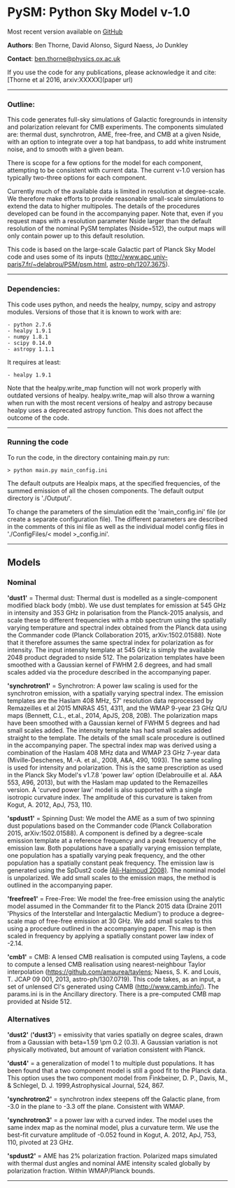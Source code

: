 # PySM: Python Sky Model  v-1.0
Most recent version available on [GitHub](https://github.com/bthorne93/PySM)

**Authors**: Ben Thorne, David Alonso, Sigurd Naess, Jo Dunkley 

**Contact**: ben.thorne@physics.ox.ac.uk

If you use the code for any publications, please acknowledge it and cite:
[Thorne et al 2016, arxiv:XXXXX](paper url)

------------------------------------------------------------------------
### Outline:
This code generates full-sky simulations of Galactic foregrounds in intensity and
polarization relevant for CMB experiments. The components simulated are: thermal dust,
synchrotron, AME, free-free, and CMB at a given Nside, with an option to integrate over
a top hat bandpass, to add white instrument noise, and to smooth with a given beam.

There is scope for a few options for the model for each component, attempting to
be consistent with current data. The current v-1.0 version has typically two-three options
for each component.

Currently much of the available data is limited in resolution at degree-scale.  We therefore
make efforts to provide reasonable small-scale simulations to extend the data to higher
multipoles. The details of the procedures developed can be found in the accompanying paper.
Note that, even if you request maps with a resolution parameter Nside larger than the
default resolution of the nominal PySM templates (Nside=512), the output maps will only
contain power up to this default resolution.

This code is based on the large-scale Galactic part of Planck Sky Model code and uses
some of its inputs (http://www.apc.univ-paris7.fr/~delabrou/PSM/psm.html,
[astro-ph/1207.3675](http://arxiv.org/abs/1207.3675)).

-----------------------------------------------------------------------

### Dependencies:
This code uses python, and needs the healpy, numpy, scipy and astropy modules.
Versions of those that it is known to work with are:

    - python 2.7.6
    - healpy 1.9.1
    - numpy 1.8.1
    - scipy 0.14.0
    - astropy 1.1.1

It requires at least:

    - healpy 1.9.1

Note that the healpy.write_map function will not work properly with outdated versions
of healpy.  healpy.write_map will also throw a warning when run with the most recent
versions of healpy and astropy because healpy uses a deprecated astropy function.
This does not affect the outcome of the code.

--------------------------------------------------------------------------
### Running the code
To run the code, in the directory containing main.py run:

    > python main.py main_config.ini

The default outputs are Healpix maps, at the specified frequencies, of the
summed emission of all the chosen components. The default output directory is './Output/'.

To change the parameters of the simulation edit the 'main_config.ini' file (or
create a separate configuration file). The different parameters are described
in the comments of this ini file as well as the individual model config files
in './ConfigFiles/< model >_config.ini'.

--------------------------------------------------------------------------
## Models
### Nominal

**'dust1'** = Thermal dust: Thermal dust is modelled as a single-component modified
 black body (mbb).  We use dust templates for emission at 545 GHz in intensity and
 353 GHz in polarisation from the Planck-2015 analysis, and scale these to different
 frequencies with a mbb spectrum using the spatially varying temperature and spectral
 index obtained from the Planck data using the Commander code (Planck Collaboration
 2015, arXiv:1502.01588). Note that it therefore assumes the same spectral index for
 polarization as for intensity.  The input intensity template at 545 GHz is simply the
 available 2048 product degraded to nside 512.  The polarization templates have been
 smoothed with a Gaussian kernel of FWHM 2.6 degrees, and had small scales added via
 the procedure described in the accompanying paper.

**'synchrotron1'** = Synchrotron:  A power law scaling is used for the synchrotron emission, with
 a spatially varying spectral index.  The emission templates are the Haslam 408 MHz, 57'
 resolution data reprocessed by Remazeilles et al 2015 MNRAS 451, 4311, and the WMAP 9-year
 23 GHz Q/U maps (Bennett, C.L., et.al., 2014, ApJS, 208, 20B). The polarization maps
 have been smoothed with a Gaussian kernel of FWHM 5 degrees and had small scales added.
 The intensity template has had small scales added straight to the template. The
 details of the small scale procedure is outlined in the accompanying paper.
 The spectral index map was derived using a combination of the Haslam 408 MHz data and WMAP 23
 GHz 7-year data (Miville-Deschenes, M.-A. et al., 2008, A&A, 490, 1093). The same scaling
 is used for intensity and polarization.  This is the same prescription as used in the
 Planck Sky Model's v1.7.8 'power law' option (Delabrouille et al. A&A 553, A96, 2013),
 but with the Haslam map updated to the Remazeilles version. A 'curved power law'
 model is also supported with a single isotropic curvature index. The amplitude of this
 curvature is taken from Kogut, A. 2012, ApJ, 753, 110.
 
 **'spdust1'** = Spinning Dust: We model the AME as a sum of two spinning dust populations
 based on the Commander code (Planck Collaboration 2015, arXiv:1502.01588). A component
 is defined by a degree-scale emission template at a reference frequency and a peak frequency
 of the emission law. Both populations have a spatially varying emission template, one
 population has a spatially varying peak frequency, and the other population has a
 spatially constant peak frequency.  The emission law is generated using the SpDust2 code
 [(Ali-Haimoud 2008)](http://arxiv.org/abs/0812.2904). The nominal model is unpolarized. We
 add small scales to the emission maps, the method is outlined in the accompanying paper.

**'freefree1'** = Free-Free: We model the free-free emission using the analytic model
 assumed in the Commander fit to the Planck 2015 data (Draine 2011 'Physics of the
 Interstellar and Intergalactic Medium') to produce a degree-scale map of free-free
 emission at 30 GHz. We add small scales to this using a procedure outlined in the
 accompanying paper.  This map is then scaled in frequency by applying a spatially
 constant power law index of -2.14.

**'cmb1'** = CMB: A lensed CMB realisation is computed using Taylens, a code to compute
 a lensed CMB realisation using nearest-neighbour Taylor interpolation
 (https://github.com/amaurea/taylens; Naess, S. K. and Louis, T. JCAP 09 001, 2013,
 astro-ph/1307.0719). This code takes, as an input, a set of unlensed Cl's generated
 using CAMB (http://www.camb.info/). The params.ini is in the Ancillary directory.
 There is a pre-computed CMB map provided at Nside 512.

### Alternatives

**'dust2'** (**'dust3'**) = emissivity that varies spatially on degree scales, drawn from a Gaussian
with beta=1.59 \pm 0.2 (0.3). A Gaussian variation is not physically motivated, but
amount of variation consistent with Planck.

**'dust4'** = a generalization of model 1 to multiple dust populations.  It has been found that
a two component model is still a good fit to the Planck data.  This option uses the two
component model from Finkbeiner, D. P., Davis, M., & Schlegel, D. J. 1999,Astrophysical Journal,
524, 867.

**'synchrotron2'** = synchrotron index steepens off the Galactic plane, from -3.0 in the
plane to -3.3 off the plane. Consistent with WMAP.

**'synchrotron3'** = a power law with a curved index. The model uses the same index map as
 the nominal model, plus a curvature term.  We use the best-fit curvature amplitude of
 -0.052 found in Kogut, A. 2012, ApJ, 753, 110, pivoted at 23 GHz.

**'spdust2'** = AME has 2% polarization fraction. Polarized maps simulated with thermal
dust angles and nominal AME intensity scaled globally by polarization fraction.
Within WMAP/Planck bounds.

----------------------------------------------------------------------------
